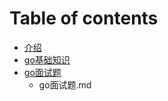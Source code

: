 # Table of contents

* [介绍](README.md)
* [go基础知识](go_basic/README.md)
* [go面试题](interview/README.md)
  * go面试题.md
